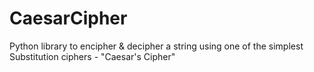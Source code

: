 # CaesarCipher
Python library to encipher &amp; decipher a string using one of the simplest Substitution ciphers - "Caesar's Cipher"
